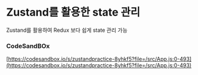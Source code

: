 # Zustand를 활용한 state 관리

Zustand를 활용하여 Redux 보다 쉽게 state 관리 가능

### CodeSandBOx

[https://codesandbox.io/s/zustandpractice-8yhkf5?file=/src/App.js:0-493](https://codesandbox.io/s/zustandpractice-8yhkf5?file=/src/App.js:0-493)
